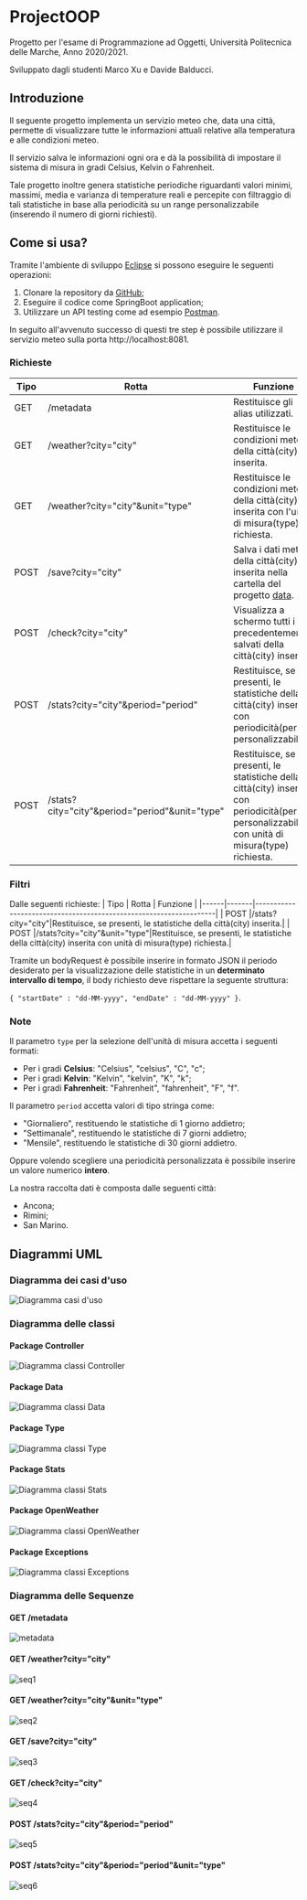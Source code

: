 # ProjectOOP
Progetto per l'esame di Programmazione ad Oggetti, Università Politecnica delle Marche, Anno 2020/2021.

Sviluppato dagli studenti Marco Xu e Davide Balducci.
## Introduzione
Il seguente progetto implementa un servizio meteo che, data una città, permette di visualizzare tutte le informazioni attuali relative alla temperatura e alle condizioni meteo.

Il servizio salva le informazioni ogni ora e dà la possibilità di impostare il sistema di misura in gradi Celsius, Kelvin o Fahrenheit.

Tale progetto inoltre genera statistiche periodiche riguardanti valori minimi, massimi, media e varianza di temperature reali e percepite con filtraggio di tali statistiche in base alla periodicità su un range personalizzabile (inserendo il numero di giorni richiesti).
## Come si usa?
Tramite l'ambiente di sviluppo [Eclipse](https://www.eclipse.org/eclipseide/) si possono eseguire le seguenti operazioni:
1. Clonare la repository da [GitHub](https://github.com/Marco-Xu/ProgettoJava);
2. Eseguire il codice come SpringBoot application;
3. Utilizzare un API testing come ad esempio [Postman](https://www.postman.com/).

In seguito all'avvenuto successo di questi tre step è possibile utilizzare il servizio meteo sulla porta http://localhost:8081.
### Richieste
| Tipo | Rotta |                        Funzione                                   |
|------|-------|-------------------------------------------------------------------|
| GET  |/metadata|Restituisce gli alias utilizzati.                                |
| GET  |/weather?city="city"|Restituisce le condizioni meteo della città(city) inserita.|
| GET  |/weather?city="city"&unit="type"|Restituisce le condizioni meteo della città(city) inserita con l'unità di misura(type) richiesta.|
| POST  |/save?city="city"|Salva i dati meteo della città(city) inserita nella cartella del progetto [data](https://github.com/Marco-Xu/ProgettoJava/tree/master/ProjectOOP/ProjectOOP/data).|
| POST  |/check?city="city"|Visualizza a schermo tutti i dati precedentemente salvati della città(city) inserita.|
| POST |/stats?city="city"&period="period"|Restituisce, se presenti, le statistiche della città(city) inserita con periodicità(period) personalizzabile.|
| POST |/stats?city="city"&period="period"&unit="type"|Restituisce, se presenti, le statistiche della città(city) inserita con periodicità(period) personalizzabile e con unità di misura(type) richiesta.|


### Filtri
Dalle seguenti richieste:
| Tipo | Rotta |                        Funzione                                   |
|------|-------|-------------------------------------------------------------------|
| POST |/stats?city="city"|Restituisce, se presenti, le statistiche della città(city) inserita.|
| POST |/stats?city="city"&unit="type"|Restituisce, se presenti, le statistiche della città(city) inserita con unità di misura(type) richiesta.|

Tramite un bodyRequest è possibile inserire in formato JSON il periodo desiderato per la visualizzazione delle statistiche in un **determinato intervallo di tempo**, il body richiesto deve rispettare la seguente struttura:

`{ "startDate" : "dd-MM-yyyy", "endDate" : "dd-MM-yyyy" }`.

### Note
Il parametro `type` per la selezione dell'unità di misura accetta i seguenti formati:
* Per i gradi **Celsius**: "Celsius", "celsius", "C", "c";
* Per i gradi **Kelvin**: "Kelvin", "kelvin", "K", "k";
* Per i gradi **Fahrenheit**: "Fahrenheit", "fahrenheit", "F", "f".

Il parametro `period` accetta valori di tipo stringa come:
* "Giornaliero", restituendo le statistiche di 1 giorno addietro;
* "Settimanale", restituendo le statistiche di 7 giorni addietro;
* "Mensile", restituendo le statistiche di 30 giorni addietro.

Oppure volendo scegliere una periodicità personalizzata è possibile inserire un valore numerico **intero**.

La nostra raccolta dati è composta dalle seguenti città:
* Ancona;
* Rimini;
* San Marino.
## Diagrammi UML
### Diagramma dei casi d'uso
![Diagramma casi d'uso](https://github.com/Marco-Xu/ProgettoJava/blob/master/UML/Diagramma%20casi%20d'uso.PNG)
### Diagramma delle classi
#### Package Controller
![Diagramma classi Controller](https://github.com/Marco-Xu/ProgettoJava/blob/master/UML/Diagramma%20classi%20Controller.PNG)
#### Package Data
![Diagramma classi Data](https://github.com/Marco-Xu/ProgettoJava/blob/master/UML/Diagramma%20classi%20Data.PNG)
#### Package Type
![Diagramma classi Type](https://github.com/Marco-Xu/ProgettoJava/blob/master/UML/Diagramma%20classi%20Type.PNG)
#### Package Stats
![Diagramma classi Stats](https://github.com/Marco-Xu/ProgettoJava/blob/master/UML/Diagramma%20classi%20Stats.PNG)
#### Package OpenWeather
![Diagramma classi OpenWeather](https://github.com/Marco-Xu/ProgettoJava/blob/master/UML/Diagramma%20classi%20OpenWeather.PNG)
#### Package Exceptions
![Diagramma classi Exceptions](https://github.com/Marco-Xu/ProgettoJava/blob/master/UML/Diagramma%20classi%20Exceptions.PNG)
### Diagramma delle  Sequenze
#### GET /metadata
![metadata](https://github.com/Marco-Xu/ProgettoJava/blob/master/UML/metadata.PNG)
#### GET /weather?city="city"
![seq1](https://github.com/Marco-Xu/ProgettoJava/blob/master/UML/seq1.PNG)
#### GET /weather?city="city"&unit="type"
![seq2](https://github.com/Marco-Xu/ProgettoJava/blob/master/UML/seq2.PNG)
#### GET /save?city="city"
![seq3](https://github.com/Marco-Xu/ProgettoJava/blob/master/UML/seq3.PNG)
#### GET /check?city="city"
![seq4](https://github.com/Marco-Xu/ProgettoJava/blob/master/UML/seq4.PNG)
#### POST /stats?city="city"&period="period"
![seq5](https://github.com/Marco-Xu/ProgettoJava/blob/master/UML/seq5.PNG)
#### POST /stats?city="city"&period="period"&unit="type"
![seq6](https://github.com/Marco-Xu/ProgettoJava/blob/master/UML/seq6.PNG)
